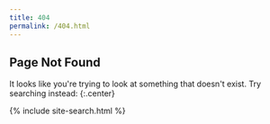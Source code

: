 ```yaml
---
title: 404
permalink: /404.html
---
```


## <i class="fas fa-heart-broken"></i>Page Not Found

It looks like you're trying to look at something that doesn't exist. Try searching instead:
{:.center}

{% include site-search.html %}
